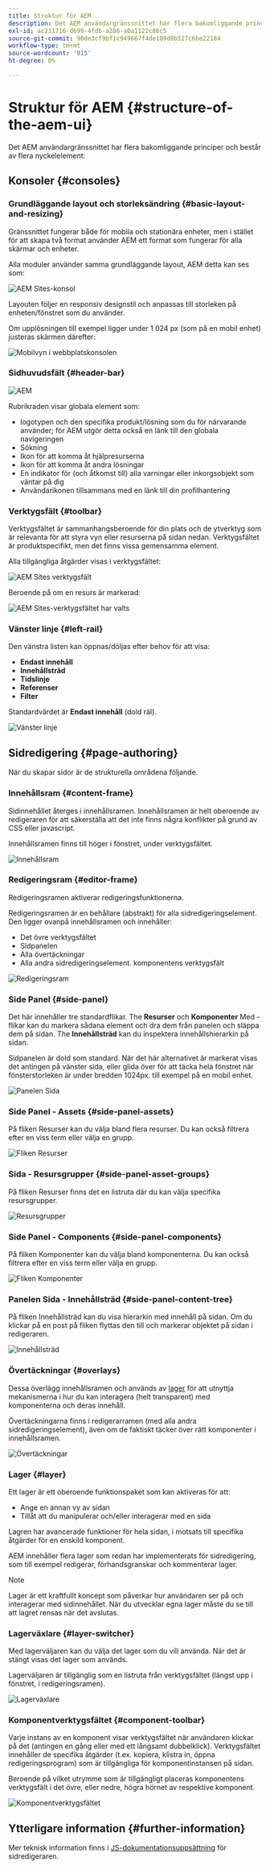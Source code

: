 ```yaml
---
title: Struktur för AEM
description: Det AEM användargränssnittet har flera bakomliggande principer och består av flera nyckelelement
exl-id: ac211716-d699-4fdb-a286-a0a1122c86c5
source-git-commit: 90de3cf9bf1c949667f4de109d0b517c6be22184
workflow-type: tm+mt
source-wordcount: '915'
ht-degree: 0%

---
```


# Struktur för AEM {#structure-of-the-aem-ui}

Det AEM användargränssnittet har flera bakomliggande principer och består av flera nyckelelement:

## Konsoler {#consoles}

### Grundläggande layout och storleksändring {#basic-layout-and-resizing}

Gränssnittet fungerar både för mobila och stationära enheter, men i stället för att skapa två format använder AEM ett format som fungerar för alla skärmar och enheter.

Alla moduler använder samma grundläggande layout, AEM detta kan ses som:

![AEM Sites-konsol](assets/ui-sites-console.png)

Layouten följer en responsiv designstil och anpassas till storleken på enheten/fönstret som du använder.

Om upplösningen till exempel ligger under 1 024 px (som på en mobil enhet) justeras skärmen därefter:

![Mobilvyn i webbplatskonsolen](assets/ui-sites-mobile.png)

### Sidhuvudsfält {#header-bar}

![AEM](assets/ui-header-bar.png)

Rubrikraden visar globala element som:

* logotypen och den specifika produkt/lösning som du för närvarande använder; för AEM utgör detta också en länk till den globala navigeringen
* Sökning
* Ikon för att komma åt hjälpresurserna
* Ikon för att komma åt andra lösningar
* En indikator för (och åtkomst till) alla varningar eller inkorgsobjekt som väntar på dig
* Användarikonen tillsammans med en länk till din profilhantering

### Verktygsfält {#toolbar}

Verktygsfältet är sammanhangsberoende för din plats och de ytverktyg som är relevanta för att styra vyn eller resurserna på sidan nedan. Verktygsfältet är produktspecifikt, men det finns vissa gemensamma element.

Alla tillgängliga åtgärder visas i verktygsfältet:

![AEM Sites verktygsfält](assets/ui-sites-toolbar.png)

Beroende på om en resurs är markerad:

![AEM Sites-verktygsfältet har valts](assets/ui-sites-toolbar-selected.png)

### Vänster linje {#left-rail}

Den vänstra listen kan öppnas/döljas efter behov för att visa:

* **Endast innehåll**
* **Innehållsträd**
* **Tidslinje**
* **Referenser**
* **Filter**

Standardvärdet är **Endast innehåll** (dold räl).

![Vänster linje](assets/ui-left-rail.png)

## Sidredigering {#page-authoring}

När du skapar sidor är de strukturella områdena följande.

### Innehållsram {#content-frame}

Sidinnehållet återges i innehållsramen. Innehållsramen är helt oberoende av redigeraren för att säkerställa att det inte finns några konflikter på grund av CSS eller javascript.

Innehållsramen finns till höger i fönstret, under verktygsfältet.

![Innehållsram](assets/ui-content-frame.png)

### Redigeringsram {#editor-frame}

Redigeringsramen aktiverar redigeringsfunktionerna.

Redigeringsramen är en behållare (abstrakt) för alla sidredigeringselement. Den ligger ovanpå innehållsramen och innehåller:

* Det övre verktygsfältet
* Sidpanelen
* Alla övertäckningar
* Alla andra sidredigeringselement. komponentens verktygsfält

![Redigeringsram](assets/ui-editor-frame.png)

### Side Panel {#side-panel}

Det här innehåller tre standardflikar. The **Resurser** och **Komponenter** Med -flikar kan du markera sådana element och dra dem från panelen och släppa dem på sidan. The **Innehållsträd** kan du inspektera innehållshierarkin på sidan.

Sidpanelen är dold som standard. När det här alternativet är markerat visas det antingen på vänster sida, eller glida över för att täcka hela fönstret när fönsterstorleken är under bredden 1024px. till exempel på en mobil enhet.

![Panelen Sida](assets/ui-side-panel.png)

### Side Panel - Assets {#side-panel-assets}

På fliken Resurser kan du välja bland flera resurser. Du kan också filtrera efter en viss term eller välja en grupp.

![Fliken Resurser](assets/ui-side-panel-assets.png)

### Sida - Resursgrupper {#side-panel-asset-groups}

På fliken Resurser finns det en listruta där du kan välja specifika resursgrupper.

![Resursgrupper](assets/ui-side-panel-asset-groups.png)

### Side Panel - Components {#side-panel-components}

På fliken Komponenter kan du välja bland komponenterna. Du kan också filtrera efter en viss term eller välja en grupp.

![Fliken Komponenter](assets/ui-side-panel-components.png)

### Panelen Sida - Innehållsträd {#side-panel-content-tree}

På fliken Innehållsträd kan du visa hierarkin med innehåll på sidan. Om du klickar på en post på fliken flyttas den till och markerar objektet på sidan i redigeraren.

![Innehållsträd](assets/ui-side-panel-content-tree.png)

### Övertäckningar {#overlays}

Dessa överlägg innehållsramen och används av [lager](#layer) för att utnyttja mekanismerna i hur du kan interagera (helt transparent) med komponenterna och deras innehåll.

Övertäckningarna finns i redigerarramen (med alla andra sidredigeringselement), även om de faktiskt täcker över rätt komponenter i innehållsramen.

![Övertäckningar](assets/ui-overlays.png)

### Lager {#layer}

Ett lager är ett oberoende funktionspaket som kan aktiveras för att:

* Ange en annan vy av sidan
* Tillåt att du manipulerar och/eller interagerar med en sida

Lagren har avancerade funktioner för hela sidan, i motsats till specifika åtgärder för en enskild komponent.

AEM innehåller flera lager som redan har implementerats för sidredigering, som till exempel redigerar, förhandsgranskar och kommenterar lager.

>[!NOTE]
>
>Lager är ett kraftfullt koncept som påverkar hur användaren ser på och interagerar med sidinnehållet. När du utvecklar egna lager måste du se till att lagret rensas när det avslutas.

### Lagerväxlare {#layer-switcher}

Med lagerväljaren kan du välja det lager som du vill använda. När det är stängt visas det lager som används.

Lagerväljaren är tillgänglig som en listruta från verktygsfältet (längst upp i fönstret, i redigeringsramen).

![Lagerväxlare](assets/ui-layer-switcher.png)

### Komponentverktygsfältet {#component-toolbar}

Varje instans av en komponent visar verktygsfältet när användaren klickar på det (antingen en gång eller med ett långsamt dubbelklick). Verktygsfältet innehåller de specifika åtgärder (t.ex. kopiera, klistra in, öppna redigeringsprogram) som är tillgängliga för komponentinstansen på sidan.

Beroende på vilket utrymme som är tillgängligt placeras komponentens verktygsfält i det övre, eller nedre, högra hörnet av respektive komponent.

![Komponentverktygsfältet](assets/ui-component-toolbar.png)

## Ytterligare information {#further-information}

<!--For more details about the concepts around the touch-enabled UI, continue to the article [Concepts of the AEM Touch-Enabled UI](/help/sites-developing/touch-ui-concepts.md).-->

Mer teknisk information finns i [JS-dokumentationsuppsättning](https://helpx.adobe.com/experience-manager/6-5/sites/developing/using/reference-materials/jsdoc/ui-touch/editor-core/index.html) för sidredigeraren.
